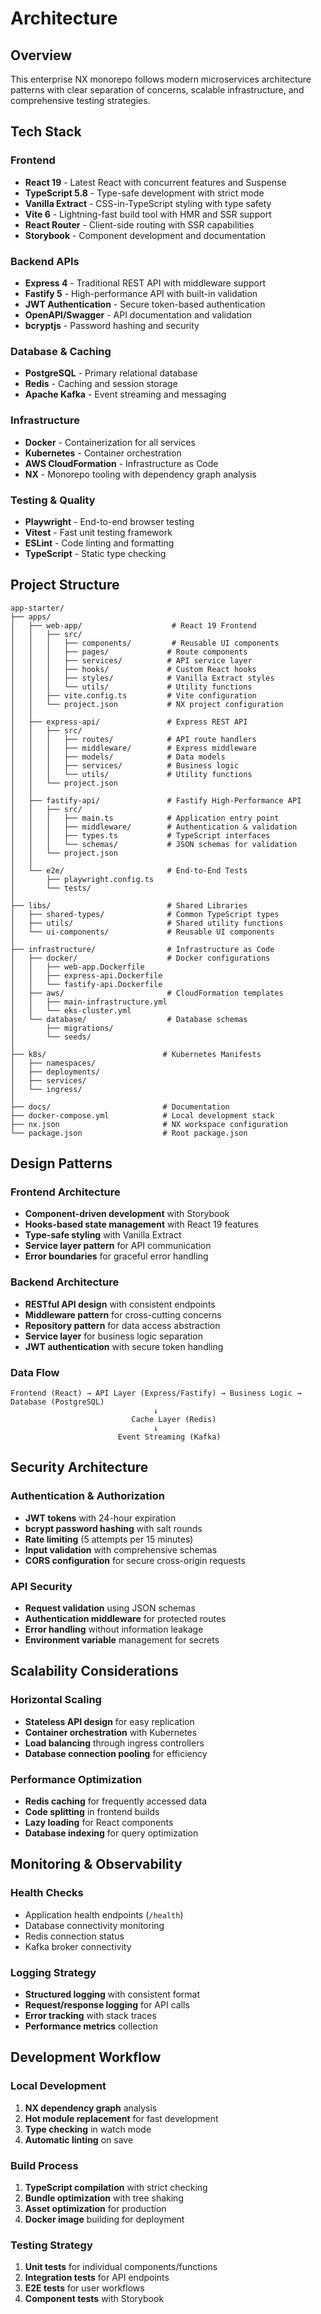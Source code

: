# Architecture

## Overview

This enterprise NX monorepo follows modern microservices architecture patterns with clear separation of concerns, scalable infrastructure, and comprehensive testing strategies.

## Tech Stack

### Frontend
- **React 19** - Latest React with concurrent features and Suspense
- **TypeScript 5.8** - Type-safe development with strict mode
- **Vanilla Extract** - CSS-in-TypeScript styling with type safety
- **Vite 6** - Lightning-fast build tool with HMR and SSR support
- **React Router** - Client-side routing with SSR capabilities
- **Storybook** - Component development and documentation

### Backend APIs
- **Express 4** - Traditional REST API with middleware support
- **Fastify 5** - High-performance API with built-in validation
- **JWT Authentication** - Secure token-based authentication
- **OpenAPI/Swagger** - API documentation and validation
- **bcryptjs** - Password hashing and security

### Database & Caching
- **PostgreSQL** - Primary relational database
- **Redis** - Caching and session storage
- **Apache Kafka** - Event streaming and messaging

### Infrastructure
- **Docker** - Containerization for all services
- **Kubernetes** - Container orchestration
- **AWS CloudFormation** - Infrastructure as Code
- **NX** - Monorepo tooling with dependency graph analysis

### Testing & Quality
- **Playwright** - End-to-end browser testing
- **Vitest** - Fast unit testing framework
- **ESLint** - Code linting and formatting
- **TypeScript** - Static type checking

## Project Structure

```
app-starter/
├── apps/
│   ├── web-app/                    # React 19 Frontend
│   │   ├── src/
│   │   │   ├── components/         # Reusable UI components
│   │   │   ├── pages/             # Route components
│   │   │   ├── services/          # API service layer
│   │   │   ├── hooks/             # Custom React hooks
│   │   │   ├── styles/            # Vanilla Extract styles
│   │   │   └── utils/             # Utility functions
│   │   ├── vite.config.ts         # Vite configuration
│   │   └── project.json           # NX project configuration
│   │
│   ├── express-api/               # Express REST API
│   │   ├── src/
│   │   │   ├── routes/            # API route handlers
│   │   │   ├── middleware/        # Express middleware
│   │   │   ├── models/            # Data models
│   │   │   ├── services/          # Business logic
│   │   │   └── utils/             # Utility functions
│   │   └── project.json
│   │
│   ├── fastify-api/               # Fastify High-Performance API
│   │   ├── src/
│   │   │   ├── main.ts            # Application entry point
│   │   │   ├── middleware/        # Authentication & validation
│   │   │   ├── types.ts           # TypeScript interfaces
│   │   │   └── schemas/           # JSON schemas for validation
│   │   └── project.json
│   │
│   └── e2e/                       # End-to-End Tests
│       ├── playwright.config.ts
│       └── tests/
│
├── libs/                          # Shared Libraries
│   ├── shared-types/              # Common TypeScript types
│   ├── utils/                     # Shared utility functions
│   └── ui-components/             # Reusable UI components
│
├── infrastructure/                # Infrastructure as Code
│   ├── docker/                    # Docker configurations
│   │   ├── web-app.Dockerfile
│   │   ├── express-api.Dockerfile
│   │   └── fastify-api.Dockerfile
│   ├── aws/                       # CloudFormation templates
│   │   ├── main-infrastructure.yml
│   │   └── eks-cluster.yml
│   └── database/                  # Database schemas
│       ├── migrations/
│       └── seeds/
│
├── k8s/                          # Kubernetes Manifests
│   ├── namespaces/
│   ├── deployments/
│   ├── services/
│   └── ingress/
│
├── docs/                         # Documentation
├── docker-compose.yml            # Local development stack
├── nx.json                       # NX workspace configuration
└── package.json                  # Root package.json
```

## Design Patterns

### Frontend Architecture
- **Component-driven development** with Storybook
- **Hooks-based state management** with React 19 features
- **Type-safe styling** with Vanilla Extract
- **Service layer pattern** for API communication
- **Error boundaries** for graceful error handling

### Backend Architecture
- **RESTful API design** with consistent endpoints
- **Middleware pattern** for cross-cutting concerns
- **Repository pattern** for data access abstraction
- **Service layer** for business logic separation
- **JWT authentication** with secure token handling

### Data Flow
```
Frontend (React) → API Layer (Express/Fastify) → Business Logic → Database (PostgreSQL)
                                ↓
                           Cache Layer (Redis)
                                ↓
                        Event Streaming (Kafka)
```

## Security Architecture

### Authentication & Authorization
- **JWT tokens** with 24-hour expiration
- **bcrypt password hashing** with salt rounds
- **Rate limiting** (5 attempts per 15 minutes)
- **Input validation** with comprehensive schemas
- **CORS configuration** for secure cross-origin requests

### API Security
- **Request validation** using JSON schemas
- **Authentication middleware** for protected routes
- **Error handling** without information leakage
- **Environment variable** management for secrets

## Scalability Considerations

### Horizontal Scaling
- **Stateless API design** for easy replication
- **Container orchestration** with Kubernetes
- **Load balancing** through ingress controllers
- **Database connection pooling** for efficiency

### Performance Optimization
- **Redis caching** for frequently accessed data
- **Code splitting** in frontend builds
- **Lazy loading** for React components
- **Database indexing** for query optimization

## Monitoring & Observability

### Health Checks
- Application health endpoints (`/health`)
- Database connectivity monitoring
- Redis connection status
- Kafka broker connectivity

### Logging Strategy
- **Structured logging** with consistent format
- **Request/response logging** for API calls
- **Error tracking** with stack traces
- **Performance metrics** collection

## Development Workflow

### Local Development
1. **NX dependency graph** analysis
2. **Hot module replacement** for fast development
3. **Type checking** in watch mode
4. **Automatic linting** on save

### Build Process
1. **TypeScript compilation** with strict checking
2. **Bundle optimization** with tree shaking
3. **Asset optimization** for production
4. **Docker image** building for deployment

### Testing Strategy
1. **Unit tests** for individual components/functions
2. **Integration tests** for API endpoints
3. **E2E tests** for user workflows
4. **Component tests** with Storybook
